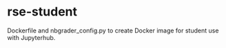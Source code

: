 # rse-student

Dockerfile and nbgrader_config.py to create Docker image for student use with Jupyterhub.
